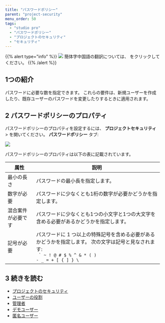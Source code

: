 ```yaml
---
title: "パスワードポリシー"
parent: "project-security"
menu_order: 50
tags:
  - "studio pro"
  - "パスワードポリシー"
  - "プロジェクトのセキュリティ"
  - "セキュリティ"
---
```


{{% alert type="info" %}}
<img src="attachments/chinese-translation/china.png" style="display: inline-block; margin: 0" /> 簡体字中国語の翻訳については、 [<unk> <unk> <unk>](https://cdn.mendix.tencent-cloud.com/documentation/refguide8/password-policy.pdf) をクリックしてください。
{{% /alert %}}

## 1つの紹介

パスワードに必要な数を指定できます。 これらの要件は、新規ユーザーを作成したり、既存ユーザーのパスワードを変更したりするときに適用されます。

## 2 パスワードポリシーのプロパティ

パスワードポリシーのプロパティを設定するには、 **プロジェクトセキュリティ** > を開いてください。 **パスワードポリシー** タブ:

![](attachments/password-policy/password-policy-tab.png)

パスワードポリシーのプロパティは以下の表に記載されています。

| 属性        | 説明                                                                                          |
| --------- | ------------------------------------------------------------------------------------------- |
| 最小の長さ     | パスワードの最小長を指定します。                                                                            |
| 数字が必要     | パスワードに少なくとも1桁の数字が必要かどうかを指定します。                                                              |
| 混合案件が必要です | パスワードに少なくとも1つの小文字と1つの大文字を含める必要があるかどうかを指定します。                                                |
| 記号が必要     | パスワードに 1 つ以上の特殊記号を含める必要があるかどうかを指定します。 次の文字は記号と見なされます: <br /> <code> ` ~ ! @ # $ % ^ & * ( ) - _ = + [ { ] } \ </code> |

## 3 続きを読む

* [プロジェクトのセキュリティ](project-security)
* [ユーザーの役割](user-roles)
* [管理者](管理者)
* [デモユーザー](demo-users)
* [匿名ユーザー](anonymous-users)
